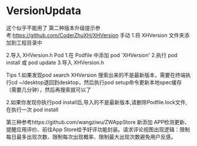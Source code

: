 # VersionUpdata
这个似乎不能用了
第二种版本升级提示参考:https://github.com/CoderZhuXH/XHVersion
手动
1.将 XHVersion 文件夹添加到工程目录中

2.导入 XHVersion.h
Pod
1.在 Podfile 中添加 pod 'XHVersion'
2.执行 pod install 或 pod update
3.导入 XHVersion.h

Tips
1.如果发现pod search XHVersion 搜索出来的不是最新版本，需要在终端执行cd ~/desktop退回到desktop，然后执行pod setup命令更新本地spec缓存（需要几分钟），然后再搜索就可以了

2.如果你发现你执行pod install后,导入的不是最新版本,请删除Podfile.lock文件,在执行一次 pod install


第三种参考https://github.com/wangziwu/ZWAppStore
新添加 APP检测更新、提醒应用评价、前往App Store给予好评功能封装。请求评论视图出现逻辑：限制每日最多出现次数、限制每次出现概率、限制最大出现次数避免用户反感。


